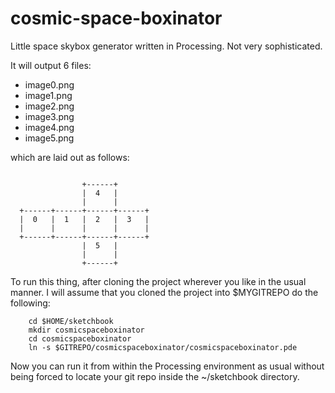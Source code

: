 cosmic-space-boxinator
======================

Little space skybox generator written in Processing.  Not very sophisticated.

It will output 6 files:

* image0.png
* image1.png
* image2.png
* image3.png
* image4.png
* image5.png

which are laid out as follows:

```

                +------+
                |  4   |
                |      |
  +------+------+------+------+
  |  0   |  1   |  2   |  3   |
  |      |      |      |      |
  +------+------+------+------+
                |  5   |
                |      |
                +------+

```

To run this thing, after cloning the project wherever you like in the usual manner.
I will assume that you cloned the project into $MYGITREPO
do the following:

```
	cd $HOME/sketchbook
	mkdir cosmicspaceboxinator
	cd cosmicspaceboxinator
	ln -s $GITREPO/cosmicspaceboxinator/cosmicspaceboxinator.pde
```

Now you can run it from within the Processing environment as usual
without being forced to locate your git repo inside the ~/sketchbook
directory.

